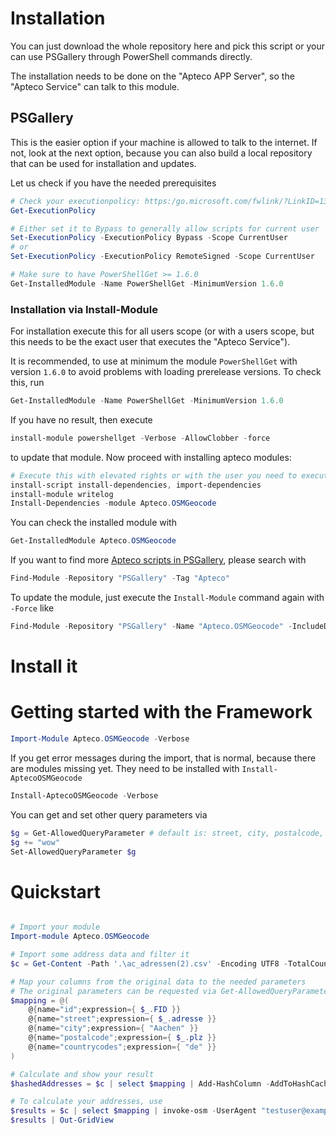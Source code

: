 
# Installation

You can just download the whole repository here and pick this script or your can use PSGallery through PowerShell commands directly.

The installation needs to be done on the "Apteco APP Server", so the "Apteco Service" can talk to this module.

## PSGallery

This is the easier option if your machine is allowed to talk to the internet. If not, look at the next option, because you can also build a local repository that can be used for installation and updates.

Let us check if you have the needed prerequisites

```PowerShell
# Check your executionpolicy: https:/go.microsoft.com/fwlink/?LinkID=135170
Get-ExecutionPolicy

# Either set it to Bypass to generally allow scripts for current user
Set-ExecutionPolicy -ExecutionPolicy Bypass -Scope CurrentUser
# or
Set-ExecutionPolicy -ExecutionPolicy RemoteSigned -Scope CurrentUser

# Make sure to have PowerShellGet >= 1.6.0
Get-InstalledModule -Name PowerShellGet -MinimumVersion 1.6.0
```


### Installation via Install-Module

For installation execute this for all users scope (or with a users scope, but this needs to be the exact user that executes the "Apteco Service").

It is recommended, to use at minimum the module `PowerShellGet` with version `1.6.0` to avoid problems with loading prerelease versions. To check this, run

```PowerShell
Get-InstalledModule -Name PowerShellGet -MinimumVersion 1.6.0
```

If you have no result, then execute

```PowerShell
install-module powershellget -Verbose -AllowClobber -force
```

to update that module. Now proceed with installing apteco modules:

```PowerShell
# Execute this with elevated rights or with the user you need to execute it with, e.g. the apteco service user
install-script install-dependencies, import-dependencies
install-module writelog
Install-Dependencies -module Apteco.OSMGeocode
```

You can check the installed module with

```PowerShell
Get-InstalledModule Apteco.OSMGeocode
```

If you want to find more [Apteco scripts in PSGallery](https://www.powershellgallery.com/packages?q=Tags%3A%22Apteco%22), please search with

```PowerShell
Find-Module -Repository "PSGallery" -Tag "Apteco"
```

To update the module, just execute the `Install-Module` command again with `-Force` like

```PowerShell
Find-Module -Repository "PSGallery" -Name "Apteco.OSMGeocode" -IncludeDependencies | Install-Module -Verbose -Scope AllUsers -Force
```


# Install it



# Getting started with the Framework


```PowerShell
Import-Module Apteco.OSMGeocode -Verbose
```

If you get error messages during the import, that is normal, because there are modules missing yet. They need to be installed with `Install-AptecoOSMGeocode`

```PowerShell
Install-AptecoOSMGeocode -Verbose
```






You can get and set other query parameters via 

```PowerShell
$g = Get-AllowedQueryParameter # default is: street, city, postalcode, countrycodes
$g += "wow"
Set-AllowedQueryParameter $g
```


# Quickstart

```PowerShell

# Import your module
Import-module Apteco.OSMGeocode

# Import some address data and filter it
$c = Get-Content -Path '.\ac_adressen(2).csv' -Encoding UTF8 -TotalCount 1000 | ConvertFrom-Csv -Delimiter ","

# Map your columns from the original data to the needed parameters
# The original parameters can be requested via Get-AllowedQueryParameter
$mapping = @(
    @{name="id";expression={ $_.FID }}
    @{name="street";expression={ $_.adresse }}
    @{name="city";expression={ "Aachen" }}
    @{name="postalcode";expression={ $_.plz }}
    @{name="countrycodes";expression={ "de" }}
)

# Calculate and show your result
$hashedAddresses = $c | select $mapping | Add-HashColumn -AddToHashCache

# To calculate your addresses, use
$results = $c | select $mapping | invoke-osm -UserAgent "testuser@example.com" -AddressDetails -ExtraTags -ReturnOnlyFirstPosition -AddMetaData -verbose
$results | Out-GridView
```
